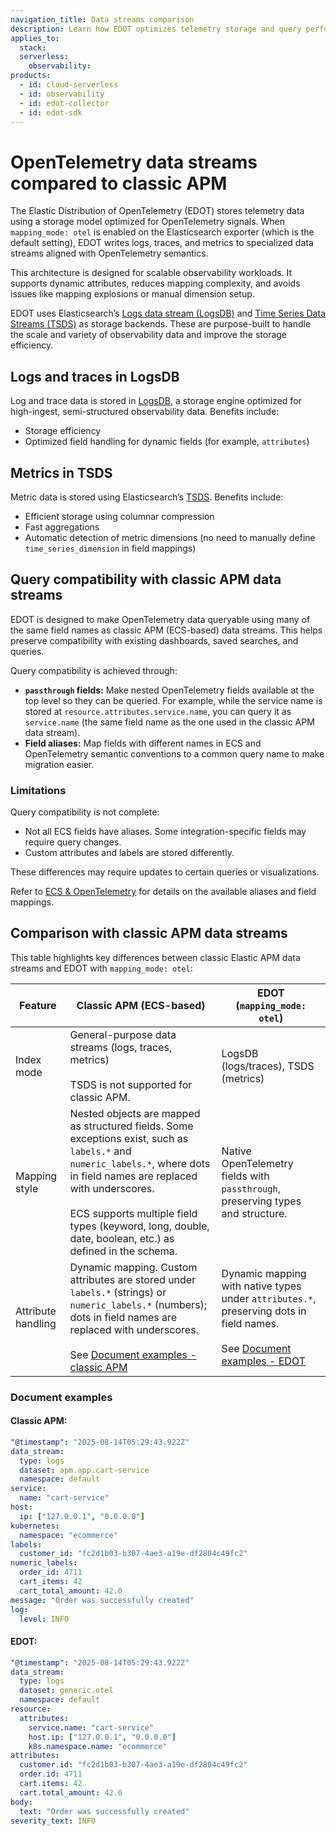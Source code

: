 ```yaml
---
navigation_title: Data streams comparison
description: Learn how EDOT optimizes telemetry storage and query performance in Elastic Observability compared to classic APM.  
applies_to:
  stack:
  serverless:
    observability:
products:
  - id: cloud-serverless
  - id: observability
  - id: edot-collector
  - id: edot-sdk
---
```


# OpenTelemetry data streams compared to classic APM

The Elastic Distribution of OpenTelemetry (EDOT) stores telemetry data using a storage model optimized for OpenTelemetry signals. When `mapping_mode: otel` is enabled on the Elasticsearch exporter (which is the default setting), EDOT writes logs, traces, and metrics to specialized data streams aligned with OpenTelemetry semantics.

This architecture is designed for scalable observability workloads. It supports dynamic attributes, reduces mapping complexity, and avoids issues like mapping explosions or manual dimension setup.

EDOT uses Elasticsearch’s [Logs data stream (LogsDB)](docs-content://manage-data/data-store/data-streams/logs-data-stream.md) and [Time Series Data Streams (TSDS)](docs-content://manage-data/data-store/data-streams/time-series-data-stream-tsds.md) as storage backends. These are purpose-built to handle the scale and variety of observability data and improve the storage efficiency.

## Logs and traces in LogsDB

Log and trace data is stored in [LogsDB](docs-content://manage-data/data-store/data-streams/logs-data-stream.md), a storage engine optimized for high-ingest, semi-structured observability data. Benefits include:

* Storage efficiency 
* Optimized field handling for dynamic fields (for example, `attributes`)

## Metrics in TSDS

Metric data is stored using Elasticsearch’s [TSDS](docs-content://manage-data/data-store/data-streams/time-series-data-stream-tsds.md). Benefits include:

* Efficient storage using columnar compression  
* Fast aggregations 
* Automatic detection of metric dimensions (no need to manually define `time_series_dimension` in field mappings)

## Query compatibility with classic APM data streams

EDOT is designed to make OpenTelemetry data queryable using many of the same field names as classic APM (ECS-based) data streams. This helps preserve compatibility with existing dashboards, saved searches, and queries.

Query compatibility is achieved through:

* **`passthrough` fields:** Make nested OpenTelemetry fields available at the top level so they can be queried. For example, while the service name is stored at `resource.attributes.service.name`, you can query it as `service.name` (the same field name as the one used in the classic APM data stream).
* **Field aliases:** Map fields with different names in ECS and OpenTelemetry semantic conventions to a common query name to make migration easier.

### Limitations

Query compatibility is not complete:

* Not all ECS fields have aliases. Some integration-specific fields may require query changes.
* Custom attributes and labels are stored differently.

These differences may require updates to certain queries or visualizations.

Refer to [ECS & OpenTelemetry](ecs://reference/ecs-opentelemetry.md) for details on the available aliases and field mappings.

## Comparison with classic APM data streams

This table highlights key differences between classic Elastic APM data streams and EDOT with `mapping_mode: otel`:

| Feature                   | Classic APM (ECS-based)                                                                                                          | EDOT (`mapping_mode: otel`)                                                                                                          |
|---|---|---|
| Index mode | General-purpose data streams (logs, traces, metrics) <br><br> TSDS is not supported for classic APM. | LogsDB (logs/traces), TSDS (metrics) |
| Mapping style | Nested objects are mapped as structured fields. Some exceptions exist, such as `labels.*` and `numeric_labels.*`, where dots in field names are replaced with underscores. <br><br> ECS supports multiple field types (keyword, long, double, date, boolean, etc.) as defined in the schema. | Native OpenTelemetry fields with `passthrough`, preserving types and structure. |
| Attribute handling | Dynamic mapping. Custom attributes are stored under `labels.*` (strings) or `numeric_labels.*` (numbers); dots in field names are replaced with underscores. <br><br> See [Document examples - classic APM](#classic-apm) | Dynamic mapping with native types under `attributes.*`, preserving dots in field names. <br><br> See [Document examples - EDOT](#edot) |


### Document examples

#### Classic APM:

```yaml
"@timestamp": "2025-08-14T05:29:43.922Z"
data_stream:
  type: logs
  dataset: apm.app.cart-service
  namespace: default
service:
  name: "cart-service"
host:
  ip: ["127.0.0.1", "0.0.0.0"]
kubernetes:
  namespace: "ecommerce"
labels:
  customer_id: "fc2d1b03-b307-4ae3-a19e-df2804c49fc2"
numeric_labels:
  order_id: 4711
  cart_items: 42
  cart_total_amount: 42.0
message: "Order was successfully created"
log:
  level: INFO
```

#### EDOT:

```yaml
"@timestamp": "2025-08-14T05:29:43.922Z"
data_stream:
  type: logs
  dataset: generic.otel
  namespace: default
resource:
  attributes:
    service.name: "cart-service"
    host.ip: ["127.0.0.1", "0.0.0.0"]
    k8s.namespace.name: "ecommerce"
attributes:
  customer.id: "fc2d1b03-b307-4ae3-a19e-df2804c49fc2"
  order.id: 4711
  cart.items: 42
  cart.total_amount: 42.0
body:
  text: "Order was successfully created"
severity_text: INFO
```